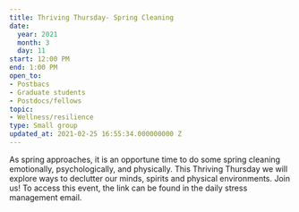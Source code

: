 ```yaml
---
title: Thriving Thursday- Spring Cleaning
date:
  year: 2021
  month: 3
  day: 11
start: 12:00 PM
end: 1:00 PM
open_to:
- Postbacs
- Graduate students
- Postdocs/fellows
topic:
- Wellness/resilience
type: Small group
updated_at: 2021-02-25 16:55:34.000000000 Z
---
```

As spring approaches, it is an opportune time to do some spring cleaning
emotionally, psychologically, and physically. This Thriving Thursday we
will explore ways to declutter our minds, spirits and physical
environments. Join us! To access this event, the link can be found in
the daily stress management email.

